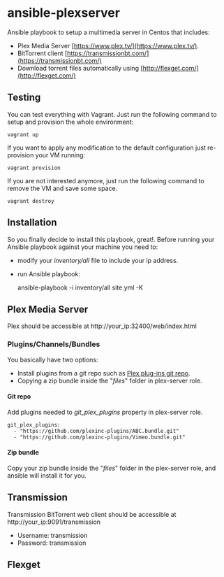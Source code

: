 # ansible-plexserver

Ansible playbook to setup a multimedia server in Centos that includes:

  - Plex Media Server [https://www.plex.tv/](https://www.plex.tv/).
  - BitTorrent client [https://transmissionbt.com/](https://transmissionbt.com/)
  - Download torrent files automatically using [http://flexget.com/](http://flexget.com/)

## Testing

You can test everything with Vagrant. Just run the following command to setup and provision the whole environment:

    vagrant up

If you want to apply any modification to the default configuration just re-provision your VM running:

    vagrant provision

If you are not interested anymore, just run the following command to remove the VM and save some space.

    vagrant destroy

## Installation

So you finally decide to install this playbook, great!. Before running your Ansible playbook against your machine you need to:

 - modify your *inventory/all* file to include your ip address.
 - run Ansible playbook:


      ansible-playbook -i inventory/all site.yml -K

## Plex Media Server

Plex should be accessible at http://your_ip:32400/web/index.html

### Plugins/Channels/Bundles

You basically have two options:

  - Install plugins from a git repo such as [Plex plug-ins git repo](https://github.com/plexinc-plugins).
  - Copying a zip bundle inside the "*files*" folder in plex-server role.

#### Git repo
Add plugins needed to *git_plex_plugins* property in plex-server role.

    git_plex_plugins:
      - "https://github.com/plexinc-plugins/ABC.bundle.git"
      - "https://github.com/plexinc-plugins/Vimeo.bundle.git"

#### Zip bundle
Copy your zip bundle inside the "*files*" folder in the plex-server role, and ansible will install it for you.

## Transmission

Transmission BitTorrent web client should be accessible at http://your_ip:9091/transmission

- Username: transmission
- Password: transmission

## Flexget
